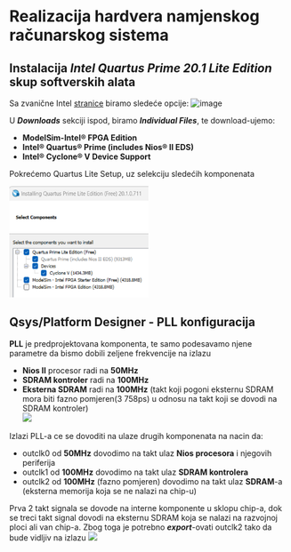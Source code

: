 # Realizacija hardvera namjenskog računarskog sistema

## Instalacija ***Intel Quartus Prime 20.1 Lite Edition*** skup softverskih alata

Sa zvanične Intel [stranice](https://www.intel.com/content/www/us/en/software-kit/661019/intel-quartus-prime-lite-edition-design-software-version-20-1-for-windows.html) biramo sledeće opcije:
![image](https://github.com/user-attachments/assets/e6c24e49-2b53-4a4e-9c9d-163d8fa6120c) </br>

U ***Downloads*** sekciji ispod, biramo ***Individual Files***, te download-ujemo: 
- **ModelSim-Intel® FPGA Edition**
- **Intel® Quartus® Prime (includes Nios® II EDS)**
- **Intel® Cyclone® V Device Support**

Pokrećemo Quartus Lite Setup, uz selekciju sledećih komponenata
<p align="left">
  <img src="/image/select.png" alt="Alt text" width="250" height="200"/>
</p>

## Qsys/Platform Designer - PLL konfiguracija
**PLL** je predprojektovana komponenta, te samo podesavamo njene parametre da bismo dobili zeljene frekvencije na izlazu</br>
   - **Nios II** procesor radi na **50MHz**</br>
   - **SDRAM kontroler** radi na **100MHz**</br>
   - **Eksterna SDRAM** radi na **100MHz** (takt koji pogoni eksternu SDRAM mora biti fazno pomjeren(3 758ps) u odnosu na takt koji se dovodi na SDRAM kontroler)</br>
<img src="https://github.com/user-attachments/assets/613fc694-d69d-4fc8-825f-89e8ffc72b8a" width="500"> </br>
  
Izlazi PLL-a ce se dovoditi na ulaze drugih komponenata na nacin da:
  - outclk0 od **50MHz** dovodimo na takt ulaz **Nios procesora** i njegovih periferija
  - outclk1 od **100MHz** dovodimo na takt ulaz **SDRAM kontrolera**
  - outclk2 od **100MHz** (fazno pomjeren) dovodimo na takt ulaz **SDRAM**-a (eksterna memorija koja se ne nalazi na chip-u)

Prva 2 takt signala se dovode na interne komponente u sklopu chip-a, dok se treci takt signal dovodi na eksternu SDRAM koja se nalazi na razvojnoj ploci ali van chip-a. Zbog toga 
je potrebno ***export***-ovati outclk2 tako da bude vidljiv na izlazu
<img src="https://github.com/user-attachments/assets/40fbfe7c-895a-45fd-ab52-25ea3564c2ad"  width="350">

